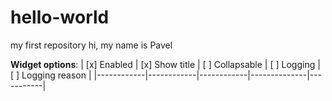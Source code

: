 # hello-world
my first repository
hi, my name is Pavel

**Widget options**: | [x] Enabled | [x] Show title | [ ] Collapsable | [ ] Logging | [ ] Logging reason |
|------------|------------|------------|--------------|-----------|
